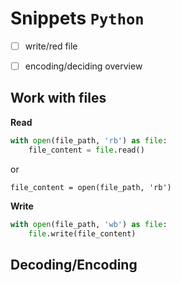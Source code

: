 # Snippets `Python`

- [ ] write/red file
- [ ] encoding/deciding overview


## Work with files

**Read**

```python
with open(file_path, 'rb') as file:
    file_content = file.read()
```

or

```
file_content = open(file_path, 'rb')
```

**Write**

```python
with open(file_path, 'wb') as file:
    file.write(file_content)
```

## Decoding/Encoding